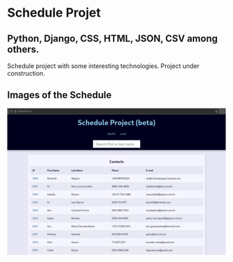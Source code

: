 # Schedule Projet
## Python, Django, CSS, HTML, JSON, CSV among others.

Schedule project with some interesting technologies. Project under construction.


## Images of the Schedule
![main](https://github.com/ecopque/schedule_project/blob/main/prints/main.png)